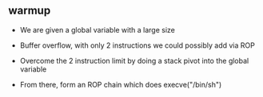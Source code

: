 ## warmup

- We are given a global variable with a large size

- Buffer overflow, with only 2 instructions we could possibly add via ROP

- Overcome the 2 instruction limit by doing a stack pivot into the global variable

- From there, form an ROP chain which does execve("/bin/sh")